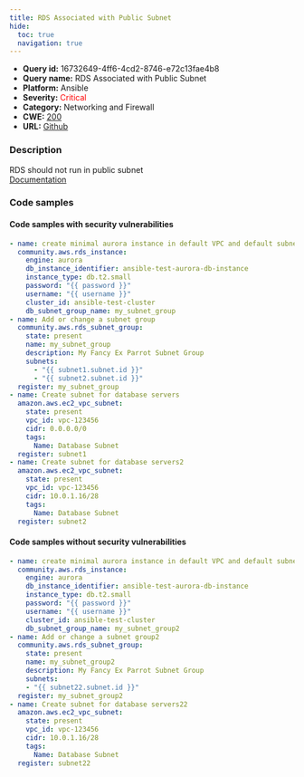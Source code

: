 ```yaml
---
title: RDS Associated with Public Subnet
hide:
  toc: true
  navigation: true
---
```


<style>
  .highlight .hll {
    background-color: #ff171742;
  }
  .md-content {
    max-width: 1100px;
    margin: 0 auto;
  }
</style>

-   **Query id:** 16732649-4ff6-4cd2-8746-e72c13fae4b8
-   **Query name:** RDS Associated with Public Subnet
-   **Platform:** Ansible
-   **Severity:** <span style="color:#ff0000">Critical</span>
-   **Category:** Networking and Firewall
-   **CWE:** <a href="https://cwe.mitre.org/data/definitions/200.html" onclick="newWindowOpenerSafe(event, 'https://cwe.mitre.org/data/definitions/200.html')">200</a>
-   **URL:** [Github](https://github.com/Checkmarx/kics/tree/master/assets/queries/ansible/aws/rds_associated_with_public_subnet)

### Description
RDS should not run in public subnet<br>
[Documentation](https://docs.ansible.com/ansible/latest/collections/community/aws/rds_instance_module.html#parameter-db_subnet_group_name)

### Code samples
#### Code samples with security vulnerabilities
```yaml title="Positive test num. 1 - yaml file" hl_lines="9"
- name: create minimal aurora instance in default VPC and default subnet group
  community.aws.rds_instance:
    engine: aurora
    db_instance_identifier: ansible-test-aurora-db-instance
    instance_type: db.t2.small
    password: "{{ password }}"
    username: "{{ username }}"
    cluster_id: ansible-test-cluster
    db_subnet_group_name: my_subnet_group
- name: Add or change a subnet group
  community.aws.rds_subnet_group:
    state: present
    name: my_subnet_group
    description: My Fancy Ex Parrot Subnet Group
    subnets:
      - "{{ subnet1.subnet.id }}"
      - "{{ subnet2.subnet.id }}"
  register: my_subnet_group
- name: Create subnet for database servers
  amazon.aws.ec2_vpc_subnet:
    state: present
    vpc_id: vpc-123456
    cidr: 0.0.0.0/0
    tags:
      Name: Database Subnet
  register: subnet1
- name: Create subnet for database servers2
  amazon.aws.ec2_vpc_subnet:
    state: present
    vpc_id: vpc-123456
    cidr: 10.0.1.16/28
    tags:
      Name: Database Subnet
  register: subnet2

```


#### Code samples without security vulnerabilities
```yaml title="Negative test num. 1 - yaml file"
- name: create minimal aurora instance in default VPC and default subnet group2
  community.aws.rds_instance:
    engine: aurora
    db_instance_identifier: ansible-test-aurora-db-instance
    instance_type: db.t2.small
    password: "{{ password }}"
    username: "{{ username }}"
    cluster_id: ansible-test-cluster
    db_subnet_group_name: my_subnet_group2
- name: Add or change a subnet group2
  community.aws.rds_subnet_group:
    state: present
    name: my_subnet_group2
    description: My Fancy Ex Parrot Subnet Group
    subnets:
    - "{{ subnet22.subnet.id }}"
  register: my_subnet_group2
- name: Create subnet for database servers22
  amazon.aws.ec2_vpc_subnet:
    state: present
    vpc_id: vpc-123456
    cidr: 10.0.1.16/28
    tags:
      Name: Database Subnet
  register: subnet22

```
